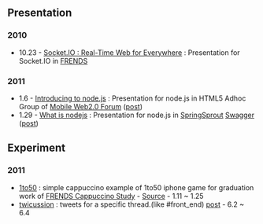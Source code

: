 ## Presentation
### 2010
- 10.23 - [Socket.IO : Real-Time Web for Everywhere](http://sideeffect.kr:8001/) : Presentation for Socket.IO in [FRENDS](http://frends.kr)

### 2011
- 1.6 - [Introducing to node.js](http://www.slideshare.net/rockdoli/introducing-to-nodejs) : Presentation for node.js in HTML5 Adhoc Group of [Mobile Web2.0 Forum](http://www.mobileok.kr/web/forum1/purpose.php) ([post](http://blog.outsider.ne.kr/577))
- 1.29 - [What is nodejs](http://www.slideshare.net/rockdoli/what-is-nodejs-6751599) : Presentation for node.js in [SpringSprout](http://www.springsprout.org/) [Swagger](http://www.springsprout.org/study/4494) ([post](http://blog.outsider.ne.kr/587))

## Experiment
### 2011
- [1to50](http://labs.sideeffect.kr/2011/1to50/) : simple cappuccino example of 1to50 iphone game for graduation work of [FRENDS Cappuccino Study](http://wiki.frends.kr/index.php/Cappuccino) - [Source](https://github.com/FRENDS-Research/Cappuccino/tree/master/graduation-work/outsideris) - 1.11 ~ 1.25
- [twicussion](http://twicussion.nodester.com/) : tweets for a specific thread.(like #front_end) [post](http://blog.outsider.ne.kr/652) - 6.2 ~ 6.4
